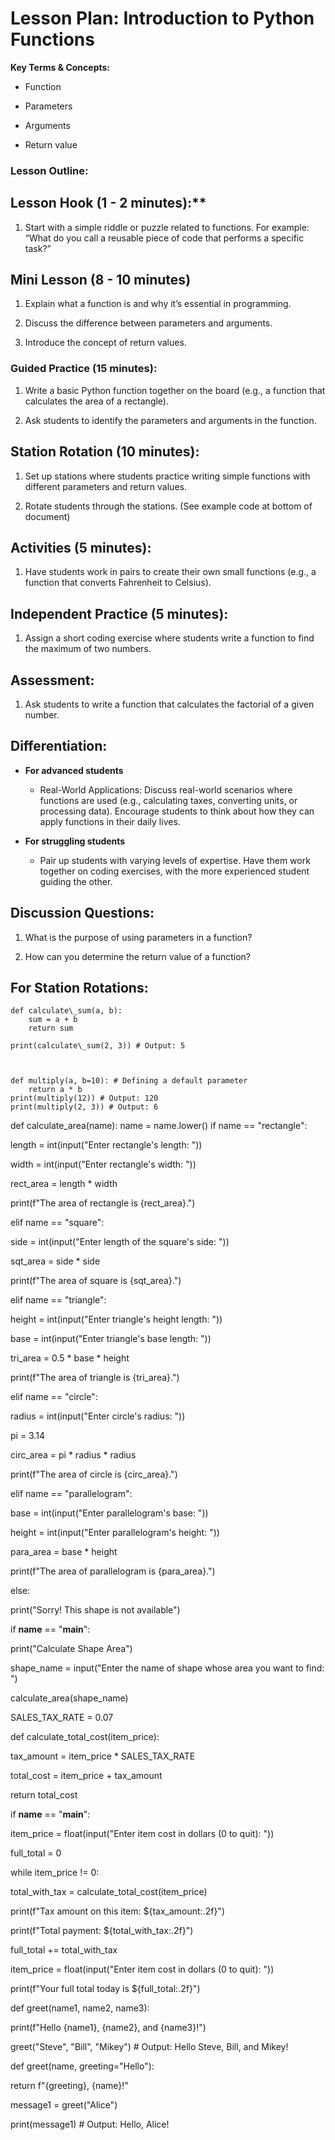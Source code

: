 ﻿# Lesson Plan: Introduction to Python Functions

**Key Terms & Concepts:**

- Function

- Parameters

- Arguments

- Return value

### Lesson Outline:

## Lesson Hook (1 - 2 minutes):**

1. Start with a simple riddle or puzzle related to functions. For example: “What do you call a reusable piece of code that performs a specific task?”

## Mini Lesson (8 - 10 minutes)

1. Explain what a function is and why it’s essential in programming.

1. Discuss the difference between parameters and arguments.

1. Introduce the concept of return values.

### Guided Practice (15 minutes):

1. Write a basic Python function together on the board (e.g., a function that calculates the area of a rectangle).

1. Ask students to identify the parameters and arguments in the function.

## Station Rotation (10 minutes):

1. Set up stations where students practice writing simple functions with different parameters and return values.

1. Rotate students through the stations. (See example code at bottom of document)

## Activities (5 minutes):

1. Have students work in pairs to create their own small functions (e.g., a function that converts Fahrenheit to Celsius).

## Independent Practice (5 minutes):

1. Assign a short coding exercise where students write a function to find the maximum of two numbers.

## Assessment:

1. Ask students to write a function that calculates the factorial of a given number.

## Differentiation:

- **For advanced students**

	-	Real-World Applications: Discuss real-world scenarios where functions are used (e.g., calculating taxes, converting units, or processing data). Encourage students to think about how they can apply functions in their daily lives.

- **For struggling students**

	- Pair up students with varying levels of expertise. Have them work together on coding exercises, with the more experienced student guiding the other.

## Discussion Questions:

1. What is the purpose of using parameters in a function?

1. How can you determine the return value of a function?

  

## For Station Rotations:


    def calculate\_sum(a, b):
	    sum = a + b
	    return sum

	print(calculate\_sum(2, 3)) # Output: 5
 


    def multiply(a, b=10): # Defining a default parameter
    	return a * b
    print(multiply(12)) # Output: 120
    print(multiply(2, 3)) # Output: 6

  
  
  

def calculate\_area(name):
	name = name.lower()
	if name == "rectangle":


length = int(input("Enter rectangle's length: "))

  

width = int(input("Enter rectangle's width: "))

  

rect_area = length \* width

  

print(f"The area of rectangle is {rect_area}.")

  

elif name == "square":

  

side = int(input("Enter length of the square's side: "))

  

sqt_area = side \* side

  

print(f"The area of square is {sqt_area}.")

  

elif name == "triangle":

  

height = int(input("Enter triangle's height length: "))

  

base = int(input("Enter triangle's base length: "))

  

tri_area = 0.5 * base * height

  

print(f"The area of triangle is {tri_area}.")

  

elif name == "circle":

  

radius = int(input("Enter circle's radius: "))

  

pi = 3.14

  

circ_area = pi * radius * radius

  

print(f"The area of circle is {circ_area}.")

  

elif name == "parallelogram":

  

base = int(input("Enter parallelogram's base: "))

  

height = int(input("Enter parallelogram's height: "))

  

para_area = base * height

  

print(f"The area of parallelogram is {para_area}.")

  

else:

  

print("Sorry! This shape is not available")

  

if __name__ == "__main__":

  

print("Calculate Shape Area")

  

shape_name = input("Enter the name of shape whose area you want to find: ")

  

calculate_area(shape_name)

  
  
  

SALES_TAX_RATE = 0.07

  

def calculate_total_cost(item_price):

  

tax_amount = item_price * SALES_TAX_RATE

  

total_cost = item_price + tax_amount

  

return total_cost

  

if __name__ == "__main__":

  

item_price = float(input("Enter item cost in dollars (0 to quit): "))

  

full_total = 0

  

while item_price != 0:

  

total_with_tax = calculate_total_cost(item_price)

  

print(f"Tax amount on this item: ${tax_amount:.2f}")

  

print(f"Total payment: ${total_with_tax:.2f}")

  

full_total += total_with_tax

  

item_price = float(input("Enter item cost in dollars (0 to quit): "))

  

print(f"Your full total today is ${full_total:.2f}")

  
  
  

def greet(name1, name2, name3):

  

print(f"Hello {name1}, {name2}, and {name3}!")

  

greet("Steve", "Bill", "Mikey") # Output: Hello Steve, Bill, and Mikey!

  
  
  

def greet(name, greeting="Hello"):

  

return f"{greeting}, {name}!"

  

message1 = greet("Alice")

  

print(message1) # Output: Hello, Alice!



